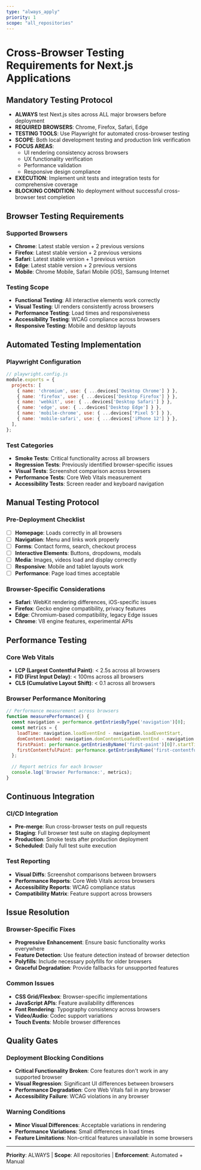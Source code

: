 ```yaml
---
type: "always_apply"
priority: 1
scope: "all_repositories"
---
```


# Cross-Browser Testing Requirements for Next.js Applications

## Mandatory Testing Protocol
- **ALWAYS** test Next.js sites across ALL major browsers before deployment
- **REQUIRED BROWSERS**: Chrome, Firefox, Safari, Edge
- **TESTING TOOLS**: Use Playwright for automated cross-browser testing
- **SCOPE**: Both local development testing and production link verification
- **FOCUS AREAS**: 
  - UI rendering consistency across browsers
  - UX functionality verification
  - Performance validation
  - Responsive design compliance
- **EXECUTION**: Implement unit tests and integration tests for comprehensive coverage
- **BLOCKING CONDITION**: No deployment without successful cross-browser test completion

## Browser Testing Requirements

### Supported Browsers
- **Chrome**: Latest stable version + 2 previous versions
- **Firefox**: Latest stable version + 2 previous versions
- **Safari**: Latest stable version + 1 previous version
- **Edge**: Latest stable version + 2 previous versions
- **Mobile**: Chrome Mobile, Safari Mobile (iOS), Samsung Internet

### Testing Scope
- **Functional Testing**: All interactive elements work correctly
- **Visual Testing**: UI renders consistently across browsers
- **Performance Testing**: Load times and responsiveness
- **Accessibility Testing**: WCAG compliance across browsers
- **Responsive Testing**: Mobile and desktop layouts

## Automated Testing Implementation

### Playwright Configuration
```javascript
// playwright.config.js
module.exports = {
  projects: [
    { name: 'chromium', use: { ...devices['Desktop Chrome'] } },
    { name: 'firefox', use: { ...devices['Desktop Firefox'] } },
    { name: 'webkit', use: { ...devices['Desktop Safari'] } },
    { name: 'edge', use: { ...devices['Desktop Edge'] } },
    { name: 'mobile-chrome', use: { ...devices['Pixel 5'] } },
    { name: 'mobile-safari', use: { ...devices['iPhone 12'] } },
  ],
};
```

### Test Categories
- **Smoke Tests**: Critical functionality across all browsers
- **Regression Tests**: Previously identified browser-specific issues
- **Visual Tests**: Screenshot comparison across browsers
- **Performance Tests**: Core Web Vitals measurement
- **Accessibility Tests**: Screen reader and keyboard navigation

## Manual Testing Protocol

### Pre-Deployment Checklist
- [ ] **Homepage**: Loads correctly in all browsers
- [ ] **Navigation**: Menu and links work properly
- [ ] **Forms**: Contact forms, search, checkout process
- [ ] **Interactive Elements**: Buttons, dropdowns, modals
- [ ] **Media**: Images, videos load and display correctly
- [ ] **Responsive**: Mobile and tablet layouts work
- [ ] **Performance**: Page load times acceptable

### Browser-Specific Considerations
- **Safari**: WebKit rendering differences, iOS-specific issues
- **Firefox**: Gecko engine compatibility, privacy features
- **Edge**: Chromium-based compatibility, legacy Edge issues
- **Chrome**: V8 engine features, experimental APIs

## Performance Testing

### Core Web Vitals
- **LCP (Largest Contentful Paint)**: < 2.5s across all browsers
- **FID (First Input Delay)**: < 100ms across all browsers
- **CLS (Cumulative Layout Shift)**: < 0.1 across all browsers

### Browser Performance Monitoring
```javascript
// Performance measurement across browsers
function measurePerformance() {
  const navigation = performance.getEntriesByType('navigation')[0];
  const metrics = {
    loadTime: navigation.loadEventEnd - navigation.loadEventStart,
    domContentLoaded: navigation.domContentLoadedEventEnd - navigation.domContentLoadedEventStart,
    firstPaint: performance.getEntriesByName('first-paint')[0]?.startTime,
    firstContentfulPaint: performance.getEntriesByName('first-contentful-paint')[0]?.startTime,
  };
  
  // Report metrics for each browser
  console.log('Browser Performance:', metrics);
}
```

## Continuous Integration

### CI/CD Integration
- **Pre-merge**: Run cross-browser tests on pull requests
- **Staging**: Full browser test suite on staging deployment
- **Production**: Smoke tests after production deployment
- **Scheduled**: Daily full test suite execution

### Test Reporting
- **Visual Diffs**: Screenshot comparisons between browsers
- **Performance Reports**: Core Web Vitals across browsers
- **Accessibility Reports**: WCAG compliance status
- **Compatibility Matrix**: Feature support across browsers

## Issue Resolution

### Browser-Specific Fixes
- **Progressive Enhancement**: Ensure basic functionality works everywhere
- **Feature Detection**: Use feature detection instead of browser detection
- **Polyfills**: Include necessary polyfills for older browsers
- **Graceful Degradation**: Provide fallbacks for unsupported features

### Common Issues
- **CSS Grid/Flexbox**: Browser-specific implementations
- **JavaScript APIs**: Feature availability differences
- **Font Rendering**: Typography consistency across browsers
- **Video/Audio**: Codec support variations
- **Touch Events**: Mobile browser differences

## Quality Gates

### Deployment Blocking Conditions
- **Critical Functionality Broken**: Core features don't work in any supported browser
- **Visual Regression**: Significant UI differences between browsers
- **Performance Degradation**: Core Web Vitals fail in any browser
- **Accessibility Failure**: WCAG violations in any browser

### Warning Conditions
- **Minor Visual Differences**: Acceptable variations in rendering
- **Performance Variations**: Small differences in load times
- **Feature Limitations**: Non-critical features unavailable in some browsers

---
**Priority**: ALWAYS | **Scope**: All repositories | **Enforcement**: Automated + Manual
